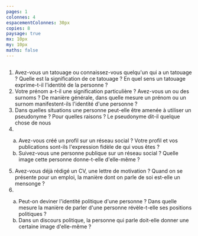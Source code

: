 ```yaml
---
pages: 1
colonnes: 4
espacementColonnes: 30px
copies: 8
paysage: true
mx: 10px
my: 10px
maths: false
---
```


<style>ul li {list-style-type: lower-alpha; margin-left: 10px} div:nth-of-type(2n) {margin-top:2em}</style>


<div>

1. Avez-vous un tatouage ou connaissez-vous quelqu'un qui a un tatouage ? Quelle est la signification de ce tatouage ? En quel sens un tatouage exprime-t-il l'identité de la personne ?
2. Votre prénom a-t-il une signification particulière ? Avez-vous un ou des surnoms ? De manière générale, dans quelle mesure un prénom ou un surnom manifestent-ils l'identité d'une personne ?
3. Dans quelles situations une personne peut-elle être amenée à utiliser un pseudonyme ? Pour quelles raisons ? Le pseudonyme dit-il quelque chose de nous 
4. 
  - Avez-vous créé un profil sur un réseau social ? Votre profil et vos publications sont-ils l'expression fidèle de qui vous êtes ?
  - Suivez-vous une personne publique sur un réseau social ? Quelle image cette personne donne-t-elle d'elle-même ?
5. Avez-vous déjà rédigé un CV, une lettre de motivation ? Quand on se présente pour un emploi, la manière dont on parle de soi est-elle un mensonge ?
6. 
  - Peut-on deviner l'identité politique d'une personne ? Dans quelle mesure la manière de parler d'une personne révèle-t-elle ses positions politiques ?
  - Dans un discours politique, la personne qui parle doit-elle donner une certaine image d'elle-même ?

</div>